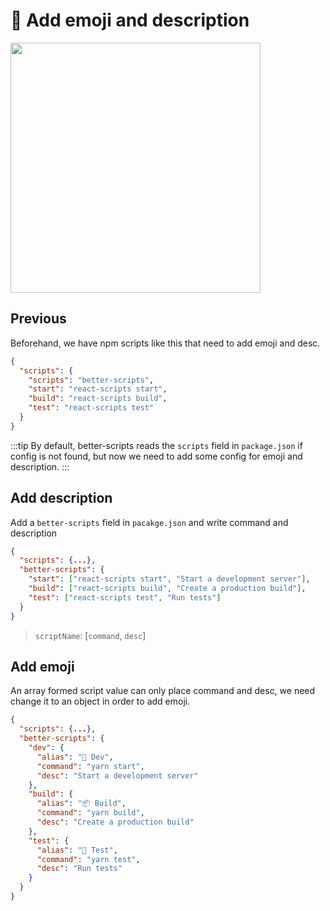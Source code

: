 # 🥳 Add emoji and description

<img src="/example-at-then-yarn.png" width="400" />

## Previous

Beforehand, we have npm scripts like this that need to add emoji and desc.

```json title="package.json"
{
  "scripts": {
    "scripts": "better-scripts",
    "start": "react-scripts start",
    "build": "react-scripts build",
    "test": "react-scripts test"
  }
}
```

:::tip
By default, better-scripts reads the `scripts` field in `package.json` if config is not found, but now we need to add some config for emoji and description.
:::

## Add description

Add a `better-scripts` field in `pacakge.json` and write command and description

```json title="package.json"
{
  "scripts": {...},
  "better-scripts": {
    "start": ["react-scripts start", "Start a development server"],
    "build": ["react-scripts build", "Create a production build"],
    "test": ["react-scripts test", "Run tests"]
  }
}
```

> `scriptName`: [`command`, `desc`]

## Add emoji

An array formed script value can only place command and desc, we need change it to an object in order to add emoji.

```json title="package.json"
{
  "scripts": {...},
  "better-scripts": {
    "dev": {
      "alias": "🌟 Dev",
      "command": "yarn start",
      "desc": "Start a development server"
    },
    "build": {
      "alias": "📦 Build",
      "command": "yarn build",
      "desc": "Create a production build"
    },
    "test": {
      "alias": "🧪 Test",
      "command": "yarn test",
      "desc": "Run tests"
    }
  }
}
```
